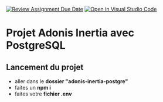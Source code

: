 [![Review Assignment Due Date](https://classroom.github.com/assets/deadline-readme-button-22041afd0340ce965d47ae6ef1cefeee28c7c493a6346c4f15d667ab976d596c.svg)](https://classroom.github.com/a/v_1A_eqe)
[![Open in Visual Studio Code](https://classroom.github.com/assets/open-in-vscode-2e0aaae1b6195c2367325f4f02e2d04e9abb55f0b24a779b69b11b9e10269abc.svg)](https://classroom.github.com/online_ide?assignment_repo_id=16556124&assignment_repo_type=AssignmentRepo)

# Projet Adonis Inertia avec PostgreSQL

## Lancement du projet
- aller dans le **dossier "adonis-inertia-postgre"**
- faites un **npm i**
- faites votre **fichier .env**
